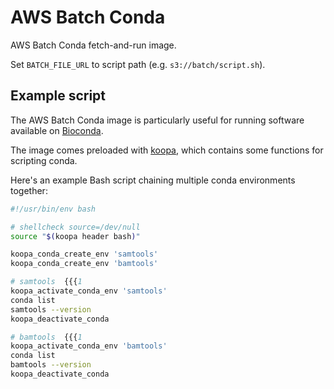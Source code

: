 # AWS Batch Conda

AWS Batch Conda fetch-and-run image.

Set `BATCH_FILE_URL` to script path (e.g. `s3://batch/script.sh`).

## Example script

The AWS Batch Conda image is particularly useful for running software available on [Bioconda](https://bioconda.github.io).

The image comes preloaded with [koopa](https://koopa.acidgenomics.com/), which contains some functions for scripting conda.

Here's an example Bash script chaining multiple conda environments together:

```bash
#!/usr/bin/env bash

# shellcheck source=/dev/null
source "$(koopa header bash)"

koopa_conda_create_env 'samtools'
koopa_conda_create_env 'bamtools'

# samtools  {{{1
koopa_activate_conda_env 'samtools'
conda list
samtools --version
koopa_deactivate_conda

# bamtools  {{{1
koopa_activate_conda_env 'bamtools'
conda list
bamtools --version
koopa_deactivate_conda
```
